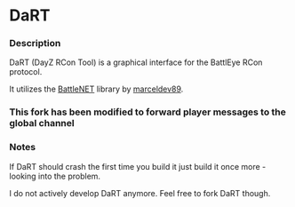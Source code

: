 # DaRT

### Description
DaRT (DayZ RCon Tool) is a graphical interface for the BattlEye RCon protocol.

It utilizes the [BattleNET](https://github.com/marceldev89/BattleNET) library by [marceldev89](https://github.com/marceldev89).

### This fork has been modified to forward player messages to the global channel

### Notes

If DaRT should crash the first time you build it just build it once more - looking into the problem.

I do not actively develop DaRT anymore. Feel free to fork DaRT though.
